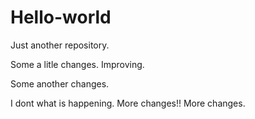 # Hello-world
Just another repository.

Some a litle changes. Improving.

Some another changes.

I dont what is happening.
More changes!! More changes.
